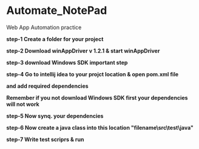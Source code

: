 # Automate_NotePad
Web App Automation practice

<b><p>step-1 Create a folder for your project </p>
<p>step-2 Download winAppDriver v 1.2.1 & start winAppDriver</p>
<p>step-3 download Windows SDK important step</p>
<p>step-4 Go to intellij idea to your projct location & open pom.xml file</p>
      <p>     and add required dependencies</p>
      <p>    Remember if you not download Windows SDK first your dependencies will not work</p>
<p>step-5 Now synq. your dependencies </p>
<p>step-6 Now create a java class into this location "filename\src\test\java" </p>   
<p>step-7 Write test scriprs & run </p>
   
